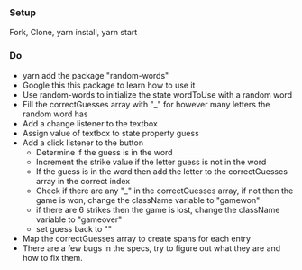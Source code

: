 ### Setup
Fork, Clone, yarn install, yarn start

### Do
* yarn add the package "random-words"
* Google this this package to learn how to use it
* Use random-words to initialize the state wordToUse with a random word
* Fill the correctGuesses array with "_" for however many letters the random word has
* Add a change listener to the textbox
* Assign value of textbox to state property guess
* Add a click listener to the button
  * Determine if the guess is in the word
  * Increment the strike value if the letter guess is not in the word
  * If the guess is in the word then add the letter to the correctGuesses array in the correct index
  * Check if there are any "_" in the correctGuesses array, if not then the game is won, change the className variable to "gamewon"
  * if there are 6 strikes then the game is lost, change the className variable to "gameover"
  * set guess back to ""
* Map the correctGuesses array to create spans for each entry 
* There are a few bugs in the specs, try to figure out what they are and how to fix them.